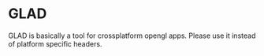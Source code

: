 # GLAD
GLAD is basically a tool for crossplatform opengl apps. Please use it instead of platform specific headers.
